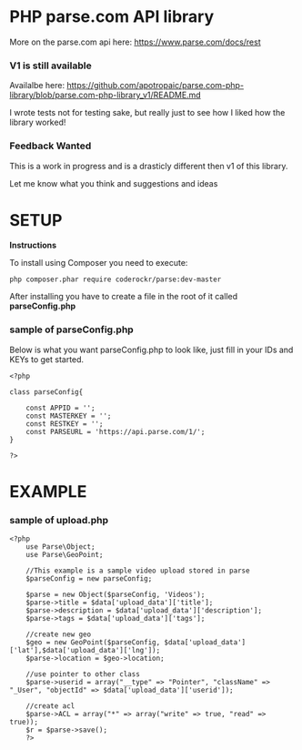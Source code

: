 PHP parse.com API library
===========================
More on the parse.com api here: https://www.parse.com/docs/rest

### V1 is still available ###
Availalbe here: https://github.com/apotropaic/parse.com-php-library/blob/parse.com-php-library_v1/README.md

I wrote tests not for testing sake, but really just to see how I liked how the library worked!

### Feedback Wanted ###

This is a work in progress and is a drasticly different then v1 of this library.

Let me know what you think and suggestions and ideas


SETUP
=========================

**Instructions** 

To install using Composer you need to execute:

```
php composer.phar require coderockr/parse:dev-master
```

After installing you have to create a file in the root of it called **parseConfig.php**

### sample of parseConfig.php ###

Below is what you want parseConfig.php to look like, just fill in your IDs and KEYs to get started.

```
<?php

class parseConfig{
	
	const APPID = '';
	const MASTERKEY = '';
	const RESTKEY = '';
	const PARSEURL = 'https://api.parse.com/1/';
}

?>

```


EXAMPLE
=========================

### sample of upload.php ###

```
<?php 
    use Parse\Object;
    use Parse\GeoPoint;

    //This example is a sample video upload stored in parse
    $parseConfig = new parseConfig;

    $parse = new Object($parseConfig, 'Videos');
    $parse->title = $data['upload_data']['title'];
    $parse->description = $data['upload_data']['description'];
    $parse->tags = $data['upload_data']['tags'];
    
    //create new geo
    $geo = new GeoPoint($parseConfig, $data['upload_data']['lat'],$data['upload_data']['lng']);
    $parse->location = $geo->location;
    
    //use pointer to other class
    $parse->userid = array("__type" => "Pointer", "className" => "_User", "objectId" => $data['upload_data']['userid']);
    
    //create acl
    $parse->ACL = array("*" => array("write" => true, "read" => true));
    $r = $parse->save();
    ?>
```
